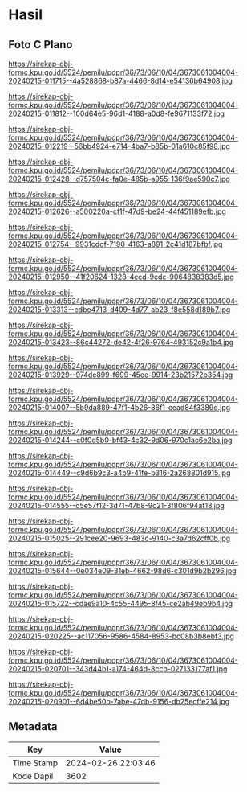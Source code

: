 # Hasil

## Foto C Plano

https://sirekap-obj-formc.kpu.go.id/5524/pemilu/pdpr/36/73/06/10/04/3673061004004-20240215-011715--4a528868-b87a-4466-8d14-e54136b64908.jpg

https://sirekap-obj-formc.kpu.go.id/5524/pemilu/pdpr/36/73/06/10/04/3673061004004-20240215-011812--100d64e5-96d1-4188-a0d8-fe9671133f72.jpg

https://sirekap-obj-formc.kpu.go.id/5524/pemilu/pdpr/36/73/06/10/04/3673061004004-20240215-012219--56bb4924-e714-4ba7-b85b-01a610c85f98.jpg

https://sirekap-obj-formc.kpu.go.id/5524/pemilu/pdpr/36/73/06/10/04/3673061004004-20240215-012428--d757504c-fa0e-485b-a955-136f9ae590c7.jpg

https://sirekap-obj-formc.kpu.go.id/5524/pemilu/pdpr/36/73/06/10/04/3673061004004-20240215-012626--a500220a-cf1f-47d9-be24-44f451189efb.jpg

https://sirekap-obj-formc.kpu.go.id/5524/pemilu/pdpr/36/73/06/10/04/3673061004004-20240215-012754--9931cddf-7190-4163-a891-2c41d187bfbf.jpg

https://sirekap-obj-formc.kpu.go.id/5524/pemilu/pdpr/36/73/06/10/04/3673061004004-20240215-012950--41f20624-1328-4ccd-9cdc-9064838383d5.jpg

https://sirekap-obj-formc.kpu.go.id/5524/pemilu/pdpr/36/73/06/10/04/3673061004004-20240215-013313--cdbe4713-d409-4d77-ab23-f8e558d189b7.jpg

https://sirekap-obj-formc.kpu.go.id/5524/pemilu/pdpr/36/73/06/10/04/3673061004004-20240215-013423--86c44272-de42-4f26-9764-493152c9a1b4.jpg

https://sirekap-obj-formc.kpu.go.id/5524/pemilu/pdpr/36/73/06/10/04/3673061004004-20240215-013929--974dc899-f699-45ee-9914-23b21572b354.jpg

https://sirekap-obj-formc.kpu.go.id/5524/pemilu/pdpr/36/73/06/10/04/3673061004004-20240215-014007--5b9da889-47f1-4b26-86f1-cead84f3389d.jpg

https://sirekap-obj-formc.kpu.go.id/5524/pemilu/pdpr/36/73/06/10/04/3673061004004-20240215-014244--c0f0d5b0-bf43-4c32-9d06-970c1ac6e2ba.jpg

https://sirekap-obj-formc.kpu.go.id/5524/pemilu/pdpr/36/73/06/10/04/3673061004004-20240215-014449--c9d6b9c3-a4b9-41fe-b316-2a268801d915.jpg

https://sirekap-obj-formc.kpu.go.id/5524/pemilu/pdpr/36/73/06/10/04/3673061004004-20240215-014555--d5e57f12-3d71-47b8-9c21-3f806f94af18.jpg

https://sirekap-obj-formc.kpu.go.id/5524/pemilu/pdpr/36/73/06/10/04/3673061004004-20240215-015025--291cee20-9693-483c-9140-c3a7d62cff0b.jpg

https://sirekap-obj-formc.kpu.go.id/5524/pemilu/pdpr/36/73/06/10/04/3673061004004-20240215-015644--0e034e09-31eb-4662-98d6-c301d9b2b296.jpg

https://sirekap-obj-formc.kpu.go.id/5524/pemilu/pdpr/36/73/06/10/04/3673061004004-20240215-015722--cdae9a10-4c55-4495-8f45-ce2ab49eb9b4.jpg

https://sirekap-obj-formc.kpu.go.id/5524/pemilu/pdpr/36/73/06/10/04/3673061004004-20240215-020225--ac117056-9586-4584-8953-bc08b3b8ebf3.jpg

https://sirekap-obj-formc.kpu.go.id/5524/pemilu/pdpr/36/73/06/10/04/3673061004004-20240215-020701--343d44b1-a174-464d-8ccb-027133177af1.jpg

https://sirekap-obj-formc.kpu.go.id/5524/pemilu/pdpr/36/73/06/10/04/3673061004004-20240215-020901--6d4be50b-7abe-47db-9156-db25ecffe214.jpg


## Metadata

| Key        | Value               |
| ---------- | ------------------- |
| Time Stamp | 2024-02-26 22:03:46 |
| Kode Dapil | 3602                |



